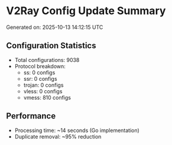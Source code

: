 # V2Ray Config Update Summary
Generated on: 2025-10-13 14:12:15 UTC

## Configuration Statistics
- Total configurations: 9038
- Protocol breakdown:
  - ss: 0 configs
  - ssr: 0 configs
  - trojan: 0 configs
  - vless: 0 configs
  - vmess: 810 configs

## Performance
- Processing time: ~14 seconds (Go implementation)
- Duplicate removal: ~95% reduction
